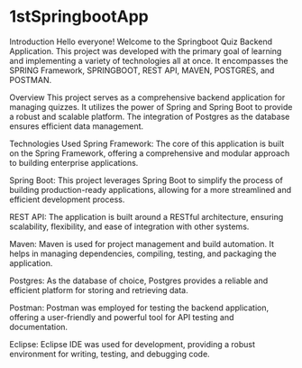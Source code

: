 # 1stSpringbootApp


Introduction
Hello everyone! Welcome to the Springboot Quiz Backend Application. This project was developed with the primary goal of learning and implementing a variety of technologies all at once. It encompasses the SPRING Framework, SPRINGBOOT, REST API, MAVEN, POSTGRES, and POSTMAN.



Overview
This project serves as a comprehensive backend application for managing quizzes. It utilizes the power of Spring and Spring Boot to provide a robust and scalable platform. The integration of Postgres as the database ensures efficient data management.




Technologies Used
Spring Framework: The core of this application is built on the Spring Framework, offering a comprehensive and modular approach to building enterprise applications.

Spring Boot: This project leverages Spring Boot to simplify the process of building production-ready applications, allowing for a more streamlined and efficient development process.

REST API: The application is built around a RESTful architecture, ensuring scalability, flexibility, and ease of integration with other systems.

Maven: Maven is used for project management and build automation. It helps in managing dependencies, compiling, testing, and packaging the application.

Postgres: As the database of choice, Postgres provides a reliable and efficient platform for storing and retrieving data.

Postman: Postman was employed for testing the backend application, offering a user-friendly and powerful tool for API testing and documentation.

Eclipse: Eclipse IDE was used for development, providing a robust environment for writing, testing, and debugging code.
